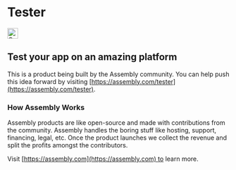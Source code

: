 # Tester

<a href="https://assembly.com/tester/bounties?utm_campaign=assemblage&utm_source=tester&utm_medium=repo_badge"><img src="https://asm-badger.herokuapp.com/tester/badges/tasks.svg" height="24px" alt="Open Tasks" /></a>

## Test your app on an amazing platform

This is a product being built by the Assembly community. You can help push this idea forward by visiting [https://assembly.com/tester](https://assembly.com/tester).

### How Assembly Works

Assembly products are like open-source and made with contributions from the community. Assembly handles the boring stuff like hosting, support, financing, legal, etc. Once the product launches we collect the revenue and split the profits amongst the contributors.

Visit [https://assembly.com](https://assembly.com) to learn more.

